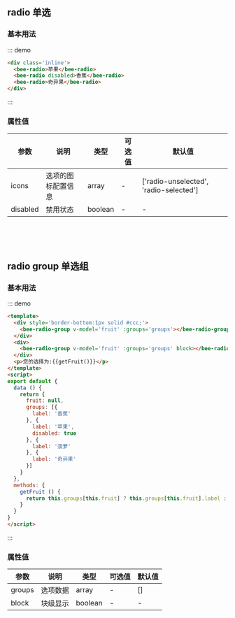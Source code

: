 <style>
  .inline .radio--wp {
    margin-right: 20px;
  }
</style>

<script>
export default {
  data () {
    return {
      fruit: null,
      groups: [{
        label: '香蕉'
      }, {
        label: '苹果',
        disabled: true
      }, {
        label: '菠萝'
      }, {
        label: '奇异果'
      }]
    }
  },
  methods: {
    getFruit () {
      return this.groups[this.fruit] ? this.groups[this.fruit].label : null
    }
  }
}
</script>

## radio 单选

### 基本用法

::: demo
``` html
<div class='inline'>
  <bee-radio>苹果</bee-radio>
  <bee-radio disabled>香蕉</bee-radio>
  <bee-radio>奇异果</bee-radio>
</div>
```
:::

### 属性值

|参数|说明|类型|可选值|默认值|
|---|---|---|---|---|
|icons|选项的图标配置信息|array|-|['radio-unselected', 'radio-selected']|
|disabled|禁用状态|boolean|-|-|

<br/>
<br/>
<br/>

## radio group 单选组

### 基本用法

::: demo
``` html 
<template>
  <div style='border-bottom:1px solid #ccc;'>
    <bee-radio-group v-model='fruit' :groups='groups'></bee-radio-group>
  </div>
  <div>
    <bee-radio-group v-model='fruit' :groups='groups' block></bee-radio-group>
  </div>
  <p>您的选择为:{{getFruit()}}</p>
</template>
<script>
export default {
  data () {
    return {
      fruit: null,
      groups: [{
        label: '香蕉'
      }, {
        label: '苹果',
        disabled: true
      }, {
        label: '菠萝'
      }, {
        label: '奇异果'
      }]
    }
  },
  methods: {
    getFruit () {
      return this.groups[this.fruit] ? this.groups[this.fruit].label : null
    }
  }
}
</script>
```
:::

### 属性值

|参数|说明|类型|可选值|默认值|
|---|---|---|---|---|
|groups|选项数据|array|-|[]|
|block|块级显示|boolean|-|-|

